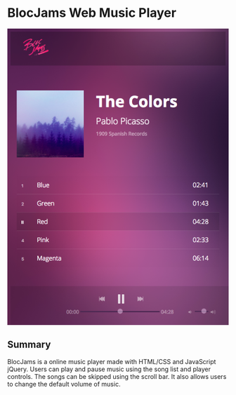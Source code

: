 # BlocJams Web Music Player

![screenshot](/assets/images/screenshot.png)

## Summary
BlocJams is a online music player made with HTML/CSS and JavaScript jQuery. Users can play and pause music using the song list and player controls. The songs can be skipped using the scroll bar. It also allows users to change the default volume of music.
